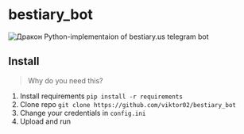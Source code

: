 # bestiary_bot
![Дракон](https://i.imgur.com/RwatAzi.png)
Python-implementaion of bestiary.us telegram bot

## Install
> Why do you need this?
1. Install requirements
`pip install -r requirements`
2. Clone repo
`git clone https://github.com/viktor02/bestiary_bot`
3. Change your credentials in `config.ini`
4. Upload and run
